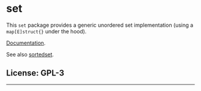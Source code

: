 # set

This `set` package provides a generic unordered set implementation
(using a `map[E]struct{}` under the hood).

[Documentation](https://pkg.go.dev/github.com/mark-summerfield/set).

See also
[sortedset](https://pkg.go.dev/github.com/mark-summerfield/sortedset).

## License: GPL-3


---
